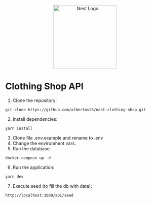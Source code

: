 <p align="center">
  <a href="http://nestjs.com/" target="blank"><img src="https://nestjs.com/img/logo-small.svg" width="200" alt="Nest Logo" /></a>
</p>

# Clothing Shop API

1. Clone the repository:

```
git clone https://github.com/albertost5/nest-clothing-shop.git
```

2. Install dependencies:

```
yarn install
```

3. Clone file .env.example and rename to .env
4. Change the environment vars.
5. Run the database:

```
docker-compose up -d
```

6. Run the application:

```
yarn dev
```

7. Execute seed (to fill the db with data):
```
http://localhost:3000/api/seed
```
